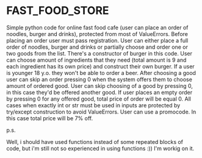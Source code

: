 # FAST_FOOD_STORE
Simple python code for online fast food cafe (user can place an order of noodles, burger and drinks), protected from most of ValueErrors. 
Before placing an order user must pass registration. User can either place a full order of noodles, burger and drinks or partially choose and order one or two goods from the list. 
There's a constructor of burger in this code. User can choose amount of ingredients that they need (total amount is 9 and each ingredient has its own price) and construct their own burger. 
If a user is younger 18 y.o. they won't be able to order a beer.
After choosing a good user can skip an order pressing 0 when the system offers them to choose amount of ordered good.
User can skip choosing of a good by pressing 0, in this case they'd be offered another good. 
If user places an empty order by pressing 0 for any offered good, total price of order will be equal 0. 
All cases when exactly int or str must be used in inputs are protected by try/except construction to avoid ValueErrors.
User can use a promocode. In this case total price will be 7% off.

p.s.

Well, i should have used functions instead of some repeated blocks of code, but i'm still not so experienced in using functions :)) 
I'm workig on it.
